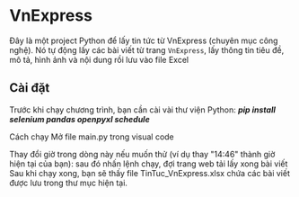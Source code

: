 # VnExpress 

Đây là một project Python để lấy tin tức từ VnExpress (chuyên mục công nghệ). Nó tự động lấy các bài viết từ trang `VnExpress`, lấy thông tin tiêu đề, mô tả, hình ảnh và nội dung rồi lưu vào file Excel

## Cài đặt

Trước khi chạy chương trình, bạn cần cài vài thư viện Python:
***pip install selenium pandas openpyxl schedule***

Cách chạy
Mở file main.py trong visual code

Thay đổi giờ trong dòng này nếu muốn thử (ví dụ thay "14:46" thành giờ hiện tại của bạn):
sau đó nhấn lệnh chạy, đợi trang web tải lấy xong bài viết
Sau khi chạy xong, bạn sẽ thấy file TinTuc_VnExpress.xlsx chứa các bài viết được lưu trong thư mục hiện tại.


